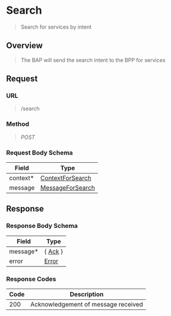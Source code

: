 # Search

> Search for services by intent

## Overview

> The BAP will send the search intent to the BPP for services

## Request

### URL

> /search

### Method

> _POST_

### Request Body Schema

| **Field** | **Type**                                                                       |
| --------- | ------------------------------------------------------------------------------ |
| context\* | [ContextForSearch](/docs/core-specification/schema-reference/contextforsearch) |
| message   | [MessageForSearch](/docs/core-specification/schema-reference/messageforsearch) |

## Response

### Response Body Schema

| **Field** | **Type**                                                 |
| --------- | -------------------------------------------------------- |
| message\* | { [Ack](/docs/core-specification/schema-reference/ack) } |
| error     | [Error](/docs/core-specification/schema-reference/error) |

### Response Codes

| **Code** | **Description**                     |
| -------- | ----------------------------------- |
| 200      | Acknowledgement of message received |
